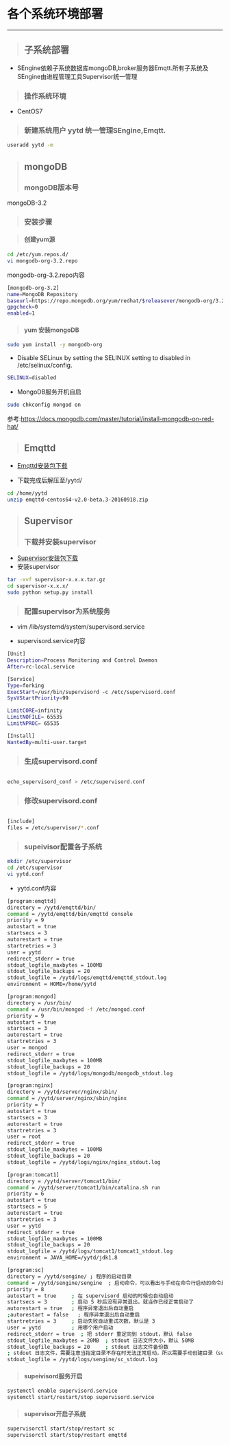 各个系统环境部署
==================================================

--------------------------------------
> ## 子系统部署

- SEngine依赖子系统数据库mongoDB,broker服务器Emqtt.所有子系统及SEngine由进程管理工具Supervisor统一管理
	
> ### 操作系统环境
- CentOS7
> ### 新建系统用户 yytd 统一管理SEngine,Emqtt.
```bash
useradd yytd -m 
```

> ## mongoDB
> ### mongoDB版本号
   mongoDB-3.2
        
> ### 安装步骤

> #### 创建yum源
```bash
cd /etc/yum.repos.d/
vi mongodb-org-3.2.repo
```
mongodb-org-3.2.repo内容

```bash
[mongodb-org-3.2]
name=MongoDB Repository
baseurl=https://repo.mongodb.org/yum/redhat/$releasever/mongodb-org/3.2/x86_64/
gpgcheck=0
enabled=1
```

> #### yum 安装mongoDB
```bash
sudo yum install -y mongodb-org
```

- Disable SELinux by setting the SELINUX setting to disabled in /etc/selinux/config.
```bash
SELINUX=disabled
```

- MongoDB服务开机自启
```bash
sudo chkconfig mongod on
```

参考:https://docs.mongodb.com/master/tutorial/install-mongodb-on-red-hat/


> ## Emqttd
- [Emqttd安装包下载](http://emqtt.com/downloads)

- 下载完成后解压至/yytd/
```bash
cd /home/yytd
unzip emqttd-centos64-v2.0-beta.3-20160918.zip
```

> ## Supervisor
> ### 下载并安装supervisor
- [Supervisor安装包下载](https://pypi.python.org/pypi/supervisor)
- 安装supervisor
```bash
tar -xvf supervisor-x.x.x.tar.gz
cd supervisor-x.x.x/
sudo python setup.py install   
```

> ### 配置supervisor为系统服务

- vim /lib/systemd/system/supervisord.service

- supervisord.service内容
```bash
[Unit]
Description=Process Monitoring and Control Daemon
After=rc-local.service

[Service]
Type=forking
ExecStart=/usr/bin/supervisord -c /etc/supervisord.conf
SysVStartPriority=99

LimitCORE=infinity
LimitNOFILE= 65535
LimitNPROC= 65535

[Install]
WantedBy=multi-user.target
```
> ### 生成supervisord.conf
```bash

echo_supervisord_conf > /etc/supervisord.conf

```

> ### 修改supervisord.conf
```bash

[include]
files = /etc/supervisor/*.conf

```
> ### supeivisor配置各子系统
```bash
mkdir /etc/supervisor
cd /etc/supervisor
vi yytd.conf
```
- yytd.conf内容
```bash
[program:emqttd]
directory = /yytd/emqttd/bin/
command = /yytd/emqttd/bin/emqttd console
priority = 9
autostart = true
startsecs = 3
autorestart = true
startretries = 3
user = yytd 
redirect_stderr = true
stdout_logfile_maxbytes = 100MB
stdout_logfile_backups = 20
stdout_logfile = /yytd/logs/emqttd/emqttd_stdout.log
environment = HOME=/home/yytd

[program:mongod]
directory = /usr/bin/
command = /usr/bin/mongod -f /etc/mongod.conf
priority = 9
autostart = true
startsecs = 3
autorestart = true
startretries = 3
user = mongod
redirect_stderr = true
stdout_logfile_maxbytes = 100MB
stdout_logfile_backups = 20
stdout_logfile = /yytd/logs/mongodb/mongodb_stdout.log

[program:nginx]
directory = /yytd/server/nginx/sbin/
command = /yytd/server/nginx/sbin/nginx
priority = 7
autostart = true
startsecs = 3
autorestart = true
startretries = 3
user = root
redirect_stderr = true
stdout_logfile_maxbytes = 100MB
stdout_logfile_backups = 20
stdout_logfile = /yytd/logs/nginx/nginx_stdout.log

[program:tomcat1]
directory = /yytd/server/tomcat1/bin/
command = /yytd/server/tomcat1/bin/catalina.sh run
priority = 6
autostart = true
startsecs = 5
autorestart = true
startretries = 3
user = yytd
redirect_stderr = true
stdout_logfile_maxbytes = 100MB
stdout_logfile_backups = 20
stdout_logfile = /yytd/logs/tomcat1/tomcat1_stdout.log
environment = JAVA_HOME=/yytd/jdk1.8

[program:sc]
directory = /yytd/sengine/ ; 程序的启动目录
command = /yytd/sengine/sengine  ; 启动命令，可以看出与手动在命令行启动的命令是一样的
priority = 8
autostart = true     ; 在 supervisord 启动的时候也自动启动
startsecs = 3        ; 启动 5 秒后没有异常退出，就当作已经正常启动了
autorestart = true   ; 程序异常退出后自动重启
;autorestart = false   ; 程序异常退出后自动重启
startretries = 3     ; 启动失败自动重试次数，默认是 3
user = yytd          ; 用哪个用户启动
redirect_stderr = true  ; 把 stderr 重定向到 stdout，默认 false
stdout_logfile_maxbytes = 20MB  ; stdout 日志文件大小，默认 50MB
stdout_logfile_backups = 20     ; stdout 日志文件备份数
; stdout 日志文件，需要注意当指定目录不存在时无法正常启动，所以需要手动创建目录（supervisord 会自动创建日志文件）
stdout_logfile = /yytd/logs/sengine/sc_stdout.log

```
> #### supeivisord服务开启
```bash
systemctl enable supervisord.service
systemctl start/restart/stop supervisord.service
```
> #### supervisor开启子系统
```bash
supervisorctl start/stop/restart sc
supervisorctl start/stop/restart emqttd
```

